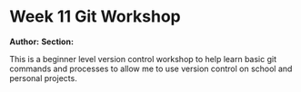 # Week 11 Git Workshop
**Author:** <Chris Engel>
**Section:** <Section E>

This is a beginner level version control workshop to help learn basic git commands and processes to allow me to use version control on school and personal projects.
